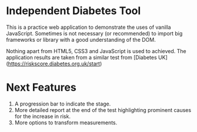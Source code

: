# Independent Diabetes Tool

This is a practice web application to demonstrate the uses of vanilla JavaScript. Sometimes is not necessary (or recommended) to import big frameworks or library with a good understanding of the DOM.

Nothing apart from HTML5, CSS3 and JavaScript is used to achieved. The application results are taken from a similar test from [Diabetes UK] (https://riskscore.diabetes.org.uk/start)

# Next Features

1. A progression bar to indicate the stage.
2. More detailed report at the end of the test highlighting prominent causes for the increase in risk.
3. More options to transform measurements. 
